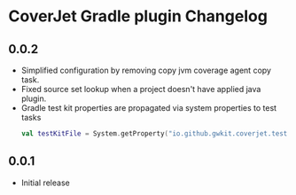 # CoverJet Gradle plugin Changelog

## 0.0.2

- Simplified configuration by removing copy jvm coverage agent copy task.
- Fixed source set lookup when a project doesn't have applied java plugin. 
- Gradle test kit properties are propagated via system properties to test tasks
  ```kts
  val testKitFile = System.getProperty("io.github.gwkit.coverjet.test-kit.enabled")
  ```

## 0.0.1
- Initial release
